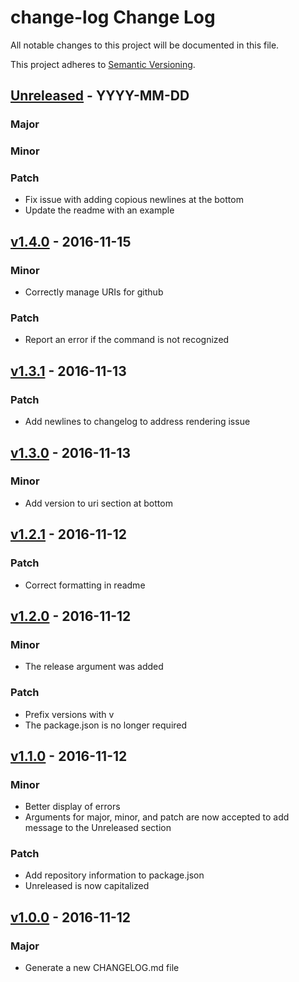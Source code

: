 # change-log Change Log

All notable changes to this project will be documented in this file.

This project adheres to [Semantic Versioning](http://semver.org/).

## [Unreleased] - YYYY-MM-DD

### Major

### Minor

### Patch
- Fix issue with adding copious newlines at the bottom
- Update the readme with an example

## [v1.4.0] - 2016-11-15

### Minor
- Correctly manage URIs for github

### Patch
- Report an error if the command is not recognized

## [v1.3.1] - 2016-11-13

### Patch
- Add newlines to changelog to address rendering issue

## [v1.3.0] - 2016-11-13
### Minor
- Add version to uri section at bottom

## [v1.2.1] - 2016-11-12
### Patch
- Correct formatting in readme

## [v1.2.0] - 2016-11-12

### Minor
- The release argument was added

### Patch
- Prefix versions with v
- The package.json is no longer required

## [v1.1.0] - 2016-11-12

### Minor
- Better display of errors
- Arguments for major, minor, and patch are now accepted to add message 
to the Unreleased section

### Patch
- Add repository information to package.json
- Unreleased is now capitalized 

## [v1.0.0] - 2016-11-12
### Major
- Generate a new CHANGELOG.md file

[Unreleased]: https://github.com/majgis/change-log/compare/v1.4.0...master
[v1.4.0]: https://github.com/majgis/change-log/compare/v1.3.1...v1.4.0
[v1.3.1]: https://github.com/majgis/change-log/compare/v1.3.0...v1.3.1
[v1.3.0]: https://github.com/majgis/change-log/compare/v1.2.1...v1.3.0
[v1.2.1]: https://github.com/majgis/change-log/compare/v1.2.0...v1.2.1
[v1.2.0]: https://github.com/majgis/change-log/compare/v1.1.0...v1.2.0
[v1.1.0]: https://github.com/majgis/change-log/compare/v1.0.0...v1.1.0
[v1.0.0]: https://github.com/majgis/change-log/commits/v1.0.0
